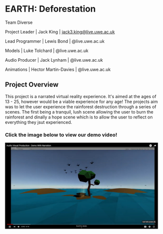 # EARTH: Deforestation
Team Diverse

Project Leader | Jack King | jack3.king@live.uwe.ac.uk

Lead Programmer | Lewis Bond | @live.uwe.ac.uk

Models | Luke Tolchard | @live.uwe.ac.uk

Audio Producer | Jack Lynham | @live.uwe.ac.uk

Animations | Hector Martin-Davies | @live.uwe.ac.uk

## Project Overview
This project is a narrated virtual reality experience. It's aimed at the ages of 13 - 25, however would be a viable experience for any age! 
The projects aim was to let the user experience the rainforest destruction through a series of scenes. The first being a tranquil, lush scene
allowing the user to burn the rainforest and dinally a hope scene which is to allow the user to reflect on everything they jsut experienced.


### Click the image below to view our demo video!
[![Watch the video](header.jpg)](https://youtu.be/KvoVolWkTR4)

